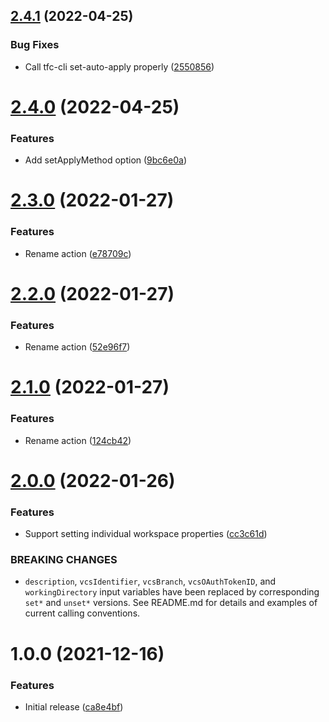 ## [2.4.1](https://github.com/cbsinteractive/update-tfc-workspace-action/compare/2.4.0...2.4.1) (2022-04-25)


### Bug Fixes

* Call tfc-cli set-auto-apply properly ([2550856](https://github.com/cbsinteractive/update-tfc-workspace-action/commit/25508562b0c4e127a32c8c10f151efcda9987a28))

# [2.4.0](https://github.com/cbsinteractive/update-tfc-workspace-action/compare/2.3.0...2.4.0) (2022-04-25)


### Features

* Add setApplyMethod option ([9bc6e0a](https://github.com/cbsinteractive/update-tfc-workspace-action/commit/9bc6e0a5490bd9beec5a8b12b0efc051518be674))

# [2.3.0](https://github.com/cbsinteractive/update-tfc-workspace-action/compare/2.2.0...2.3.0) (2022-01-27)


### Features

* Rename action ([e78709c](https://github.com/cbsinteractive/update-tfc-workspace-action/commit/e78709c9b97701d2b2a7b5c4a27e544d1a325e98))

# [2.2.0](https://github.com/cbsinteractive/update-tfc-workspace-action/compare/2.1.0...2.2.0) (2022-01-27)


### Features

* Rename action ([52e96f7](https://github.com/cbsinteractive/update-tfc-workspace-action/commit/52e96f79f58b85b94c4a99b054bcc23b005493c5))

# [2.1.0](https://github.com/cbsinteractive/update-tfc-workspace-action/compare/2.0.0...2.1.0) (2022-01-27)


### Features

* Rename action ([124cb42](https://github.com/cbsinteractive/update-tfc-workspace-action/commit/124cb42f8dba3b946e18bf4a8a1251bd01fe90d6))

# [2.0.0](https://github.com/cbsinteractive/update-tfc-workspace-action/compare/1.0.0...2.0.0) (2022-01-26)


### Features

* Support setting individual workspace properties ([cc3c61d](https://github.com/cbsinteractive/update-tfc-workspace-action/commit/cc3c61d61a9ce1d2dcc2f4330925da7c55e5c56a))


### BREAKING CHANGES

* `description`, `vcsIdentifier`, `vcsBranch`,
`vcsOAuthTokenID`, and `workingDirectory` input variables have been
replaced by corresponding `set*` and `unset*` versions. See README.md
for details and examples of current calling conventions.

# 1.0.0 (2021-12-16)


### Features

* Initial release ([ca8e4bf](https://github.com/cbsinteractive/update-tfc-workspace-action/commit/ca8e4bfdbe28b5eef9912ca2605b9d974885e0e6))

